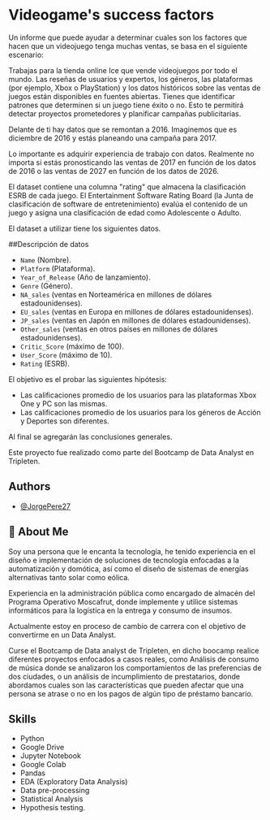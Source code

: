 
# Videogame's success factors

Un informe que puede ayudar a determinar cuales son los factores que hacen que un videojuego tenga muchas ventas, se basa en el siguiente escenario:

Trabajas para la tienda online Ice que vende videojuegos por todo el mundo. Las reseñas de usuarios y expertos, los géneros, las plataformas (por ejemplo, Xbox o PlayStation) y los datos históricos sobre las ventas de juegos están disponibles en fuentes abiertas. Tienes que identificar patrones que determinen si un juego tiene éxito o no. Esto te permitirá detectar proyectos prometedores y planificar campañas publicitarias.

Delante de ti hay datos que se remontan a 2016. Imaginemos que es diciembre de 2016 y estás planeando una campaña para 2017.

Lo importante es adquirir experiencia de trabajo con datos. Realmente no importa si estás pronosticando las ventas de 2017 en función de los datos de 2016 o las ventas de 2027 en función de los datos de 2026.

El dataset contiene una columna "rating" que almacena la clasificación ESRB de cada juego. El Entertainment Software Rating Board (la Junta de clasificación de software de entretenimiento) evalúa el contenido de un juego y asigna una clasificación de edad como Adolescente o Adulto.

El dataset a utilizar tiene los siguientes datos.

##Descripción de datos
* `Name` (Nombre).
* `Platform` (Plataforma).
* `Year_of_Release` (Año de lanzamiento).
* `Genre` (Género). 
* `NA_sales` (ventas en Norteamérica en millones de dólares estadounidenses). 
* `EU_sales` (ventas en Europa en millones de dólares estadounidenses). 
* `JP_sales` (ventas en Japón en millones de dólares estadounidenses). 
* `Other_sales` (ventas en otros países en millones de dólares estadounidenses). 
* `Critic_Score` (máximo de 100). 
* `User_Score` (máximo de 10). 
* `Rating` (ESRB).




El objetivo es el probar las siguientes hipótesis:

* Las calificaciones promedio de los usuarios para las plataformas Xbox One y PC son las mismas.
* Las calificaciones promedio de los usuarios para los géneros de Acción y Deportes son diferentes.

Al final se agregarán las conclusiones generales. 

Este proyecto fue realizado como parte del Bootcamp de Data Analyst en Tripleten.


## Authors

- [@JorgePere27](https://www.github.com/JorgePere27)


## 🚀 About Me
Soy una persona que le encanta la tecnología, he tenido experiencia en el diseño e implementación de soluciones de tecnología enfocadas a la automatización y domótica, así como el diseño de sistemas de energías alternativas tanto solar como eólica. 

Experiencia en la administración pública como encargado de almacén del Programa Operativo Moscafrut, donde implemente y utilice sistemas informáticos para la logística en la entrega y consumo de insumos.

Actualmente estoy en proceso de cambio de carrera con el objetivo de convertirme en un Data Analyst.

Curse el Bootcamp de Data analyst de Tripleten, en dicho boocamp realice diferentes proyectos enfocados a casos reales, como Análisis de consumo de música donde se analizaron los comportamientos de las preferencias de dos ciudades, o un análisis de incumplimiento de prestatarios, donde abordamos cuales son las características que pueden afectar que una persona se atrase o no en los pagos de algún tipo de préstamo bancario.


## Skills

* Python
* Google Drive
* Jupyter Notebook
* Google Colab
* Pandas
* EDA (Exploratory Data Analysis)
* Data pre-processing
* Statistical Analysis
* Hypothesis testing.

